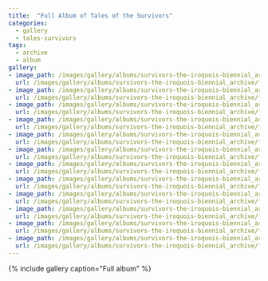 ```yaml
---
title:  "Full Album of Tales of the Survivors"
categories:
  - gallery
  - tales-survivors
tags:
  - archive
  - album
gallery:
- image_path: /images/gallery/albums/survivors-the-iroquois-biennial_archive/full/HPIM0058a_tn.jpg
  url: /images/gallery/albums/survivors-the-iroquois-biennial_archive/full/HPIM0058a.jpg
- image_path: /images/gallery/albums/survivors-the-iroquois-biennial_archive/full/HPIM0058a.sized_tn.jpg
  url: /images/gallery/albums/survivors-the-iroquois-biennial_archive/full/HPIM0058a.sized.jpg
- image_path: /images/gallery/albums/survivors-the-iroquois-biennial_archive/full/Iroquois_Biennial_SC_Fennimore_tn.jpg
  url: /images/gallery/albums/survivors-the-iroquois-biennial_archive/full/Iroquois_Biennial_SC_Fennimore.jpg
- image_path: /images/gallery/albums/survivors-the-iroquois-biennial_archive/full/Iroquois_Biennial_SC_Fennimore.sized_tn.jpg
  url: /images/gallery/albums/survivors-the-iroquois-biennial_archive/full/Iroquois_Biennial_SC_Fennimore.sized.jpg
- image_path: /images/gallery/albums/survivors-the-iroquois-biennial_archive/full/Iroquois_Lecture_Picture_tn.jpg
  url: /images/gallery/albums/survivors-the-iroquois-biennial_archive/full/Iroquois_Lecture_Picture.jpg
- image_path: /images/gallery/albums/survivors-the-iroquois-biennial_archive/full/PJ_tn.jpg
  url: /images/gallery/albums/survivors-the-iroquois-biennial_archive/full/PJ.jpg
- image_path: /images/gallery/albums/survivors-the-iroquois-biennial_archive/full/SC_FM_image001_tn.jpg
  url: /images/gallery/albums/survivors-the-iroquois-biennial_archive/full/SC_FM_image001.jpg
- image_path: /images/gallery/albums/survivors-the-iroquois-biennial_archive/full/SC_FM_image002_tn.jpg
  url: /images/gallery/albums/survivors-the-iroquois-biennial_archive/full/SC_FM_image002.jpg
- image_path: /images/gallery/albums/survivors-the-iroquois-biennial_archive/full/SC_FM_image003_tn.jpg
  url: /images/gallery/albums/survivors-the-iroquois-biennial_archive/full/SC_FM_image003.jpg
- image_path: /images/gallery/albums/survivors-the-iroquois-biennial_archive/full/SC_FM_image004_tn.jpg
  url: /images/gallery/albums/survivors-the-iroquois-biennial_archive/full/SC_FM_image004.highlight_tn.jpg
- image_path: /images/gallery/albums/survivors-the-iroquois-biennial_archive/full/SC_FM_image004.highlight.jpg
  url: /images/gallery/albums/survivors-the-iroquois-biennial_archive/full/SC_FM_image004.jpg
- image_path: /images/gallery/albums/survivors-the-iroquois-biennial_archive/full/SC_FM_image005_tn.jpg
  url: /images/gallery/albums/survivors-the-iroquois-biennial_archive/full/SC_FM_image005.jpg
---
```


{% include gallery caption="Full album" %}

